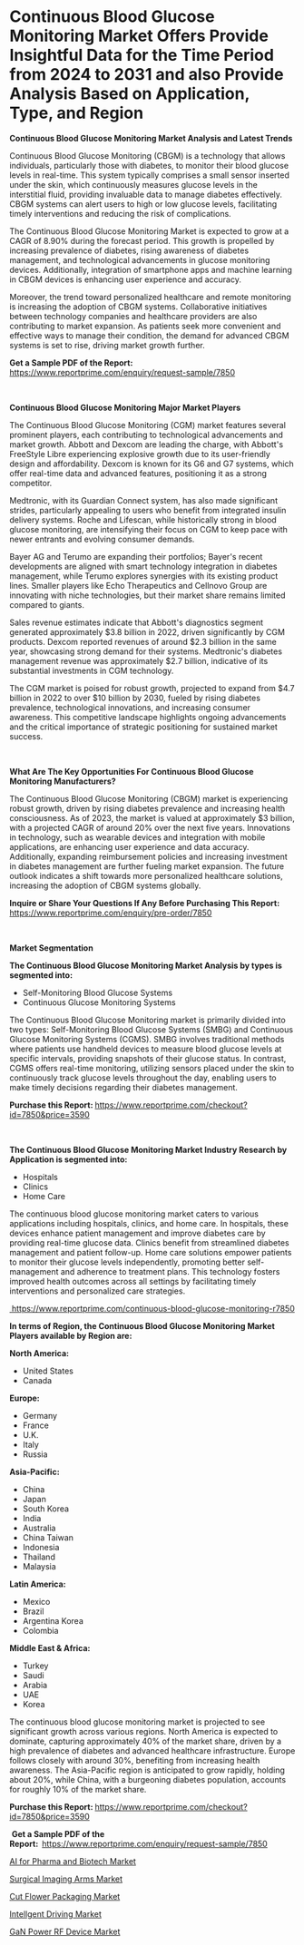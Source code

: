 <p><h1>Continuous Blood Glucose Monitoring Market Offers Provide Insightful Data for the Time Period from 2024 to 2031 and also Provide Analysis Based on Application, Type, and Region</h1></p><p><strong>Continuous Blood Glucose Monitoring Market Analysis and Latest Trends</strong></p>
<p><p>Continuous Blood Glucose Monitoring (CBGM) is a technology that allows individuals, particularly those with diabetes, to monitor their blood glucose levels in real-time. This system typically comprises a small sensor inserted under the skin, which continuously measures glucose levels in the interstitial fluid, providing invaluable data to manage diabetes effectively. CBGM systems can alert users to high or low glucose levels, facilitating timely interventions and reducing the risk of complications.</p><p>The Continuous Blood Glucose Monitoring Market is expected to grow at a CAGR of 8.90% during the forecast period. This growth is propelled by increasing prevalence of diabetes, rising awareness of diabetes management, and technological advancements in glucose monitoring devices. Additionally, integration of smartphone apps and machine learning in CBGM devices is enhancing user experience and accuracy. </p><p>Moreover, the trend toward personalized healthcare and remote monitoring is increasing the adoption of CBGM systems. Collaborative initiatives between technology companies and healthcare providers are also contributing to market expansion. As patients seek more convenient and effective ways to manage their condition, the demand for advanced CBGM systems is set to rise, driving market growth further.</p></p>
<p><strong>Get a Sample PDF of the Report:&nbsp;</strong> <a href="https://www.reportprime.com/enquiry/request-sample/7850">https://www.reportprime.com/enquiry/request-sample/7850</a></p>
<p>&nbsp;</p>
<p><strong>Continuous Blood Glucose Monitoring Major Market Players</strong></p>
<p><p>The Continuous Blood Glucose Monitoring (CGM) market features several prominent players, each contributing to technological advancements and market growth. Abbott and Dexcom are leading the charge, with Abbott's FreeStyle Libre experiencing explosive growth due to its user-friendly design and affordability. Dexcom is known for its G6 and G7 systems, which offer real-time data and advanced features, positioning it as a strong competitor.</p><p>Medtronic, with its Guardian Connect system, has also made significant strides, particularly appealing to users who benefit from integrated insulin delivery systems. Roche and Lifescan, while historically strong in blood glucose monitoring, are intensifying their focus on CGM to keep pace with newer entrants and evolving consumer demands.</p><p>Bayer AG and Terumo are expanding their portfolios; Bayer's recent developments are aligned with smart technology integration in diabetes management, while Terumo explores synergies with its existing product lines. Smaller players like Echo Therapeutics and Cellnovo Group are innovating with niche technologies, but their market share remains limited compared to giants.</p><p>Sales revenue estimates indicate that Abbott's diagnostics segment generated approximately $3.8 billion in 2022, driven significantly by CGM products. Dexcom reported revenues of around $2.3 billion in the same year, showcasing strong demand for their systems. Medtronic's diabetes management revenue was approximately $2.7 billion, indicative of its substantial investments in CGM technology.</p><p>The CGM market is poised for robust growth, projected to expand from $4.7 billion in 2022 to over $10 billion by 2030, fueled by rising diabetes prevalence, technological innovations, and increasing consumer awareness. This competitive landscape highlights ongoing advancements and the critical importance of strategic positioning for sustained market success.</p></p>
<p>&nbsp;</p>
<p><strong>What Are The Key Opportunities For Continuous Blood Glucose Monitoring Manufacturers?</strong></p>
<p><p>The Continuous Blood Glucose Monitoring (CBGM) market is experiencing robust growth, driven by rising diabetes prevalence and increasing health consciousness. As of 2023, the market is valued at approximately $3 billion, with a projected CAGR of around 20% over the next five years. Innovations in technology, such as wearable devices and integration with mobile applications, are enhancing user experience and data accuracy. Additionally, expanding reimbursement policies and increasing investment in diabetes management are further fueling market expansion. The future outlook indicates a shift towards more personalized healthcare solutions, increasing the adoption of CBGM systems globally.</p></p>
<p><strong>Inquire or Share Your Questions If Any Before Purchasing This Report:</strong> <a href="https://www.reportprime.com/enquiry/pre-order/7850">https://www.reportprime.com/enquiry/pre-order/7850</a></p>
<p>&nbsp;</p>
<p><strong>Market Segmentation</strong></p>
<p><strong>The Continuous Blood Glucose Monitoring Market Analysis by types is segmented into:</strong></p>
<p><ul><li>Self-Monitoring Blood Glucose Systems</li><li>Continuous Glucose Monitoring Systems</li></ul></p>
<p><p>The Continuous Blood Glucose Monitoring market is primarily divided into two types: Self-Monitoring Blood Glucose Systems (SMBG) and Continuous Glucose Monitoring Systems (CGMS). SMBG involves traditional methods where patients use handheld devices to measure blood glucose levels at specific intervals, providing snapshots of their glucose status. In contrast, CGMS offers real-time monitoring, utilizing sensors placed under the skin to continuously track glucose levels throughout the day, enabling users to make timely decisions regarding their diabetes management.</p></p>
<p><strong>Purchase this Report:&nbsp;</strong><a href="https://www.reportprime.com/checkout?id=7850&price=3590">https://www.reportprime.com/checkout?id=7850&price=3590</a></p>
<p>&nbsp;</p>
<p><strong>The Continuous Blood Glucose Monitoring Market Industry Research by Application is segmented into:</strong></p>
<p><ul><li>Hospitals</li><li>Clinics</li><li>Home Care</li></ul></p>
<p><p>The continuous blood glucose monitoring market caters to various applications including hospitals, clinics, and home care. In hospitals, these devices enhance patient management and improve diabetes care by providing real-time glucose data. Clinics benefit from streamlined diabetes management and patient follow-up. Home care solutions empower patients to monitor their glucose levels independently, promoting better self-management and adherence to treatment plans. This technology fosters improved health outcomes across all settings by facilitating timely interventions and personalized care strategies.</p></p>
<p><a href="https://www.reportprime.com/continuous-blood-glucose-monitoring-r7850">&nbsp;https://www.reportprime.com/continuous-blood-glucose-monitoring-r7850</a></p>
<p><strong>In terms of Region, the Continuous Blood Glucose Monitoring Market Players available by Region are:</strong></p>
<p>
    <p> <strong> North America: </strong>
        <ul>
            <li>United States</li>
            <li>Canada</li>
        </ul>
        </p> 
    <p> <strong> Europe: </strong>
        <ul>
            <li>Germany</li>
            <li>France</li>
            <li>U.K.</li>
            <li>Italy</li>
            <li>Russia</li>
        </ul>
        </p> 
    <p> <strong> Asia-Pacific: </strong>
        <ul>
            <li>China</li>
            <li>Japan</li>
            <li>South Korea</li>
            <li>India</li>
            <li>Australia</li>
            <li>China Taiwan</li>
            <li>Indonesia</li>
            <li>Thailand</li>
            <li>Malaysia</li>
        </ul>
        </p> 
    <p> <strong> Latin America: </strong>
        <ul>
            <li>Mexico</li>
            <li>Brazil</li>
            <li>Argentina Korea</li>
            <li>Colombia</li>
        </ul>
        </p> 
    <p> <strong> Middle East & Africa: </strong>
        <ul>
            <li>Turkey</li>
            <li>Saudi</li>
            <li>Arabia</li>
            <li>UAE</li>
            <li>Korea</li>
        </ul>
    </p>
    </p>
<p><p>The continuous blood glucose monitoring market is projected to see significant growth across various regions. North America is expected to dominate, capturing approximately 40% of the market share, driven by a high prevalence of diabetes and advanced healthcare infrastructure. Europe follows closely with around 30%, benefiting from increasing health awareness. The Asia-Pacific region is anticipated to grow rapidly, holding about 20%, while China, with a burgeoning diabetes population, accounts for roughly 10% of the market share.</p></p>
<p><strong>Purchase this Report: </strong><a href="https://www.reportprime.com/checkout?id=7850&price=3590">https://www.reportprime.com/checkout?id=7850&price=3590</a></p>
<p>&nbsp;<strong>Get a Sample PDF of the Report:&nbsp;&nbsp;</strong><a href="https://www.reportprime.com/enquiry/request-sample/7850">https://www.reportprime.com/enquiry/request-sample/7850</a></p>
<p><strong></strong></p>
<p><p><a href="https://issuu.com/reportprime-2/docs/ai-for-pharma-and-biotech-market-si_9b345ad69f1af7">AI for Pharma and Biotech Market</a></p><p><a href="https://www.linkedin.com/pulse/surgical-imaging-arms-market-investigation-industry-evolution-knlke?trackingId=ORq8NOyRSFuHM9JWmbM6yw%3D%3D">Surgical Imaging Arms Market</a></p><p><a href="https://www.linkedin.com/pulse/global-cut-flower-packaging-market-opportunities-forecast-t9wme?trackingId=o%2BkPkfhAQP2MZuIMwA%2FhJQ%3D%3D">Cut Flower Packaging Market</a></p><p><a href="https://issuu.com/reportprime-2/docs/intellgent-driving-market-size-2030_c6b33642221324">Intellgent Driving Market</a></p><p><a href="https://medium.com/@jayrussel94/gan-power-rf-device-market-evolution-global-trends-and-regional-dynamics-2024-2031-b93cff60565e">GaN Power RF Device Market</a></p></p>